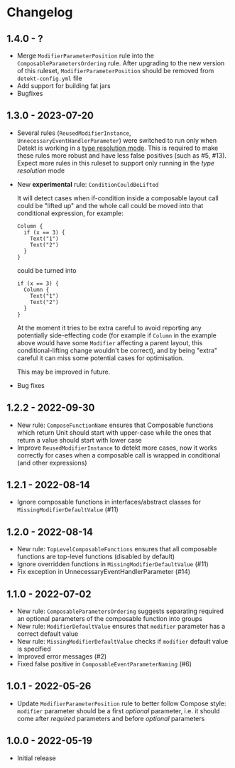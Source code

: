 # Changelog

## 1.4.0 - ?

* Merge `ModifierParameterPosition` rule into the `ComposableParametersOrdering` rule. After upgrading to the new version of this ruleset, `ModifierParameterPosition` should be removed from `detekt-config.yml` file
* Add support for building fat jars
* Bugfixes

## 1.3.0 - 2023-07-20

* Several rules (`ReusedModifierInstance`, `UnnecessaryEventHandlerParameter`) were switched to run only when Detekt is working in a [type resolution mode](https://detekt.dev/docs/gettingstarted/type-resolution/). This is required to make these rules more robust and have less false positives (such as #5, #13). Expect more rules in this ruleset to support only running in the _type resolution_ mode
* New **experimental** rule: `ConditionCouldBeLifted`

    It will detect cases when if-condition inside a composable layout call
    could be "lifted up" and the whole call could be moved into that
    conditional expression, for example:

    ```
    Column {
      if (x == 3) {
        Text("1")
        Text("2")
      }
    }
    ```

    could be turned into

    ```
    if (x == 3) {
      Column {
        Text("1")
        Text("2")
      }
    }
    ```

    At the moment it tries to be extra careful to avoid reporting any
    potentially side-effecting code (for example if `Column` in the example
    above would have some `Modifier` affecting a parent layout, this
    conditional-lifting change wouldn't be correct), and by being "extra"
    careful it can miss some potential cases for optimisation.

    This may be improved in future.
* Bug fixes

## 1.2.2 - 2022-09-30

* New rule: `ComposeFunctionName` ensures that Composable functions which return Unit should start with upper-case while the ones that return a value should start with lower case
* Improve `ReusedModifierInstance` to detekt more cases, now it works correctly for cases when a composable call is wrapped in conditional (and other expressions)

## 1.2.1 - 2022-08-14

* Ignore composable functions in interfaces/abstract classes for `MissingModifierDefaultValue` (#11)

## 1.2.0 - 2022-08-14

* New rule: `TopLevelComposableFunctions` ensures that all composable functions are top-level functions (disabled by default)
* Ignore overridden functions in `MissingModifierDefaultValue` (#11)
* Fix exception in UnnecessaryEventHandlerParameter (#14)

## 1.1.0 - 2022-07-02

* New rule: `ComposableParametersOrdering` suggests separating required an optional parameters of the composable function into groups
* New rule: `ModifierDefaultValue` ensures that `modifier` parameter has a correct default value
* New rule: `MissingModifierDefaultValue` checks if `modifier` default value is specified
* Improved error messages (#2)
* Fixed false positive in `ComposableEventParameterNaming` (#6)

## 1.0.1 - 2022-05-26

* Update `ModifierParameterPosition` rule to better follow Compose style: `modifier` parameter should be a first _optional_ parameter, i.e. it should come after _required_ parameters and before _optional_ parameters


## 1.0.0 - 2022-05-19

* Initial release

